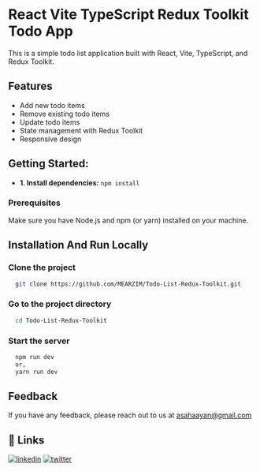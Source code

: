 # React Vite TypeScript Redux Toolkit Todo App

This is a simple todo list application built with React, Vite, TypeScript, and Redux Toolkit.

## Features

- Add new todo items
- Remove existing todo items
- Update todo items
- State management with Redux Toolkit
- Responsive design

## Getting Started:
- **1. Install dependencies:** `npm install`
    

### Prerequisites

Make sure you have Node.js and npm (or yarn) installed on your machine.

## Installation And Run Locally

### Clone the project

```bash
  git clone https://github.com/MEARZIM/Todo-List-Redux-Toolkit.git
```

### Go to the project directory

```bash
  cd Todo-List-Redux-Toolkit
```

### Start the server

```bash
  npm run dev
  or,
  yarn run dev
```

## Feedback

If you have any feedback, please reach out to us at asahaayan@gmail.com


## 🔗 Links
[![linkedin](https://img.shields.io/badge/linkedin-0A66C2?style=for-the-badge&logo=linkedin&logoColor=white)](https://www.linkedin.com/)
[![twitter](https://img.shields.io/badge/twitter-1DA1F2?style=for-the-badge&logo=twitter&logoColor=white)](https://twitter.com/)
